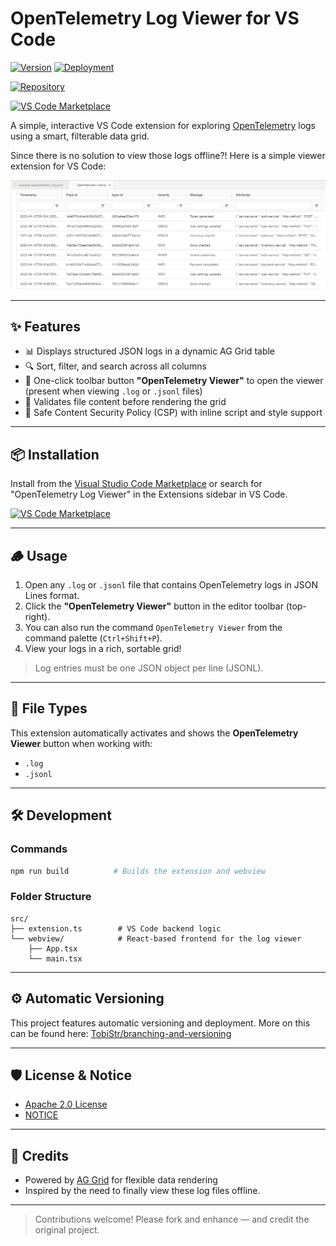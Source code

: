 # OpenTelemetry Log Viewer for VS Code

[![Version](https://img.shields.io/github/v/tag/TobiStr/vscode-opentelemetry-viewer?label=Version&sort=semver)](https://github.com/TobiStr/vscode-opentelemetry-viewer/releases)
[![Deployment](https://github.com/TobiStr/vscode-opentelemetry-viewer/actions/workflows/publish.yaml/badge.svg?branch=main)](https://github.com/TobiStr/vscode-opentelemetry-viewer/actions/workflows/publish.yml)

[![Repository](https://img.shields.io/badge/Repository-TobiStr%2Fvscode--opentelemetry--viewer-orange?logo=github)](https://github.com/TobiStr/vscode-opentelemetry-viewer)

[![VS Code Marketplace](https://img.shields.io/visual-studio-marketplace/v/Tobias-Streng.vscode-opentelemetry-viewer?label=VS%20Code%20Marketplace&color=2ea44f)](https://marketplace.visualstudio.com/items?itemName=Tobias-Streng.vscode-opentelemetry-viewer)

A simple, interactive VS Code extension for exploring [OpenTelemetry](https://opentelemetry.io/) logs using a smart, filterable data grid.

Since there is no solution to view those logs offline?! Here is a simple viewer extension for VS Code:

![screenshot](https://raw.githubusercontent.com/TobiStr/vscode-opentelemetry-viewer/main/docs/screenshot_1.png)

---

## ✨ Features

- 📊 Displays structured JSON logs in a dynamic AG Grid table
- 🔍 Sort, filter, and search across all columns
- 🚀 One-click toolbar button **"OpenTelemetry Viewer"** to open the viewer (present when viewing `.log` or `.jsonl` files)
- 🧠 Validates file content before rendering the grid
- 🔐 Safe Content Security Policy (CSP) with inline script and style support

---

## 📦 Installation

Install from the [Visual Studio Code Marketplace](https://marketplace.visualstudio.com/items?itemName=Tobias-Streng.vscode-opentelemetry-viewer) or search for "OpenTelemetry Log Viewer" in the Extensions sidebar in VS Code.

[![VS Code Marketplace](https://img.shields.io/visual-studio-marketplace/v/Tobias-Streng.vscode-opentelemetry-viewer?label=VS%20Code%20Marketplace&color=2ea44f)](https://marketplace.visualstudio.com/items?itemName=Tobias-Streng.vscode-opentelemetry-viewer)


---

## 🪵 Usage

1. Open any `.log` or `.jsonl` file that contains OpenTelemetry logs in JSON Lines format.
2. Click the **"OpenTelemetry Viewer"** button in the editor toolbar (top-right). 
3. You can also run the command `OpenTelemetry Viewer` from the command palette (`Ctrl+Shift+P`).
4. View your logs in a rich, sortable grid!

> Log entries must be one JSON object per line (JSONL).

---

## 📁 File Types

This extension automatically activates and shows the **OpenTelemetry Viewer** button when working with:

- `.log`
- `.jsonl`

---

## 🛠 Development

### Commands

```bash
npm run build          # Builds the extension and webview
```

### Folder Structure

```
src/
├── extension.ts        # VS Code backend logic
└── webview/            # React-based frontend for the log viewer
    ├── App.tsx
    └── main.tsx
```

---

## ⚙️ Automatic Versioning

This project features automatic versioning and deployment. More on this can be found here: [TobiStr/branching-and-versioning](https://github.com/TobiStr/branching-and-versioning)

---

## 🛡 License & Notice

- [Apache 2.0 License](LICENSE)
- [NOTICE](NOTICE)

---

## 🙌 Credits

- Powered by [AG Grid](https://www.ag-grid.com/) for flexible data rendering
- Inspired by the need to finally view these log files offline.

---

> Contributions welcome! Please fork and enhance — and credit the original project.